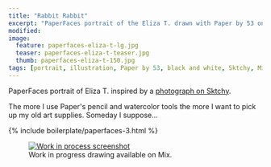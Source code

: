 ```yaml
---
title: "Rabbit Rabbit"
excerpt: "PaperFaces portrait of the Eliza T. drawn with Paper by 53 on an iPad."
modified: 
image: 
  feature: paperfaces-eliza-t-lg.jpg
  teaser: paperfaces-eliza-t-teaser.jpg
  thumb: paperfaces-eliza-t-150.jpg
tags: [portrait, illustration, Paper by 53, black and white, Sktchy, Mix]
---
```


PaperFaces portrait of Eliza T. inspired by a [photograph on Sktchy](http://sktchy.com/FsO57C).

The more I use Paper's pencil and watercolor tools the more I want to pick up my old art supplies. Someday I suppose...

{% include boilerplate/paperfaces-3.html %}

<figure>
  <a href="https://mix.fiftythree.com/11098-Michael-Rose/1837294"><img src="{{ site.url }}/assets/images/paperfaces-eliza-t-process-1-900.jpg" alt="Work in process screenshot"></a>
  <figcaption>Work in progress drawing available on Mix.</figcaption>
</figure>
